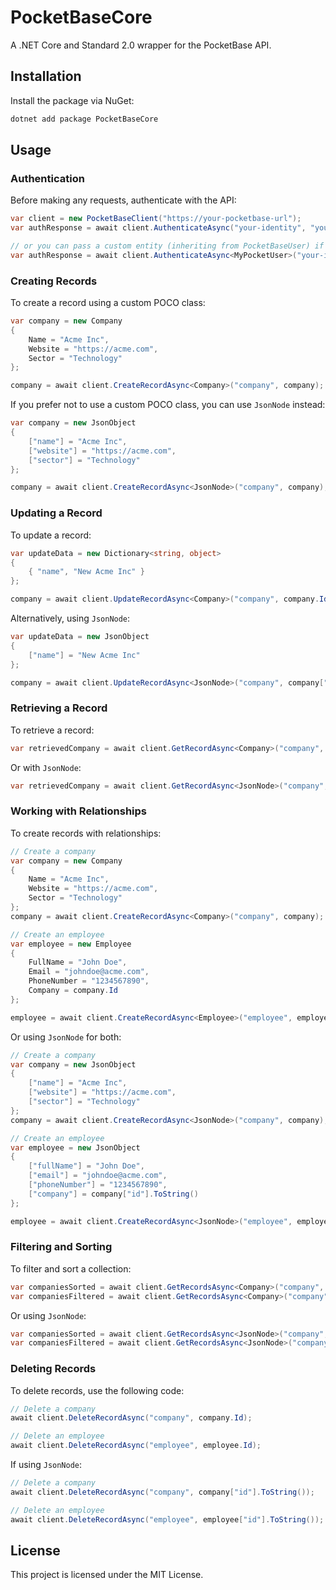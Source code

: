# PocketBaseCore

A .NET Core and Standard 2.0 wrapper for the PocketBase API.

## Installation

Install the package via NuGet:

```sh
dotnet add package PocketBaseCore
```

## Usage

### Authentication

Before making any requests, authenticate with the API:

```csharp
var client = new PocketBaseClient("https://your-pocketbase-url");
var authResponse = await client.AuthenticateAsync("your-identity", "your-password");

// or you can pass a custom entity (inheriting from PocketBaseUser) if there are custom fields in the User table (ie: name, avatar, etc)
var authResponse = await client.AuthenticateAsync<MyPocketUser>("your-identity", "your-password");
```

### Creating Records

To create a record using a custom POCO class:

```csharp
var company = new Company
{
    Name = "Acme Inc",
    Website = "https://acme.com",
    Sector = "Technology"
};

company = await client.CreateRecordAsync<Company>("company", company);
```

If you prefer not to use a custom POCO class, you can use `JsonNode` instead:

```csharp
var company = new JsonObject
{
    ["name"] = "Acme Inc",
    ["website"] = "https://acme.com",
    ["sector"] = "Technology"
};

company = await client.CreateRecordAsync<JsonNode>("company", company);
```

### Updating a Record

To update a record:

```csharp
var updateData = new Dictionary<string, object>
{
    { "name", "New Acme Inc" }
};

company = await client.UpdateRecordAsync<Company>("company", company.Id, updateData);
```

Alternatively, using `JsonNode`:

```csharp
var updateData = new JsonObject
{
    ["name"] = "New Acme Inc"
};

company = await client.UpdateRecordAsync<JsonNode>("company", company["id"].ToString(), updateData);
```

### Retrieving a Record

To retrieve a record:

```csharp
var retrievedCompany = await client.GetRecordAsync<Company>("company", company.Id);
```

Or with `JsonNode`:

```csharp
var retrievedCompany = await client.GetRecordAsync<JsonNode>("company", company["id"].ToString());
```

### Working with Relationships

To create records with relationships:

```csharp
// Create a company
var company = new Company
{
    Name = "Acme Inc",
    Website = "https://acme.com",
    Sector = "Technology"
};
company = await client.CreateRecordAsync<Company>("company", company);

// Create an employee
var employee = new Employee
{
    FullName = "John Doe",
    Email = "johndoe@acme.com",
    PhoneNumber = "1234567890",
    Company = company.Id
};

employee = await client.CreateRecordAsync<Employee>("employee", employee, expand: "company");
```

Or using `JsonNode` for both:

```csharp
// Create a company
var company = new JsonObject
{
    ["name"] = "Acme Inc",
    ["website"] = "https://acme.com",
    ["sector"] = "Technology"
};
company = await client.CreateRecordAsync<JsonNode>("company", company);

// Create an employee
var employee = new JsonObject
{
    ["fullName"] = "John Doe",
    ["email"] = "johndoe@acme.com",
    ["phoneNumber"] = "1234567890",
    ["company"] = company["id"].ToString()
};

employee = await client.CreateRecordAsync<JsonNode>("employee", employee, expand: "company");
```

### Filtering and Sorting

To filter and sort a collection:

```csharp
var companiesSorted = await client.GetRecordsAsync<Company>("company", fields: "id,name,sector", sort: "-name");
var companiesFiltered = await client.GetRecordsAsync<Company>("company", filter: "(name = 'Company 5')");
```

Or using `JsonNode`:

```csharp
var companiesSorted = await client.GetRecordsAsync<JsonNode>("company", fields: "id,name,sector", sort: "-name");
var companiesFiltered = await client.GetRecordsAsync<JsonNode>("company", filter: "(name = 'Company 5')");
```

### Deleting Records

To delete records, use the following code:

```csharp
// Delete a company
await client.DeleteRecordAsync("company", company.Id);

// Delete an employee
await client.DeleteRecordAsync("employee", employee.Id);
```

If using `JsonNode`:

```csharp
// Delete a company
await client.DeleteRecordAsync("company", company["id"].ToString());

// Delete an employee
await client.DeleteRecordAsync("employee", employee["id"].ToString());
```

## License

This project is licensed under the MIT License.
